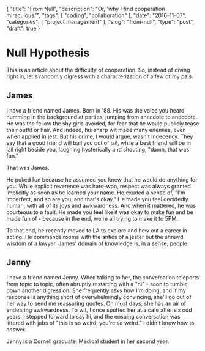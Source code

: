 {
    "title": "From Null",
    "description": "Or, 'why I find cooperation miraculous.'",
    "tags": [ 
        "coding",
        "collaboration"
    ],
    "date": "2016-11-07",
    "categories": [
    	"project management"
    ],
    "slug": "from-null",
    "type": "post",
    "draft": true
}

# Null Hypothesis

This is an article about the difficulty of cooperation. So, instead of diving right in, let's randomly digress with a characterization of a few of my pals.

## James

I have a friend named James. Born in '88. His was the voice you heard humming in the background at parties, jumping from anecdote to anecdote. He was the fellow the shy girls avoided, for fear that he would publicly tease their outfit or hair. And indeed, his sharp wit made many enemies, even when applied in jest. But his crime, I would argue, wasn't indecency. They say that a good friend will bail you out of jail, while a best friend will be in jail right beside you, laughing hysterically and shouting, "damn, that was fun."

That was James.

He poked fun because he assumed you knew that he would do anything for you. While explicit reverence was hard-won, respect was always granted implicitly as soon as he learned your name. He exuded a sense of, "I'm imperfect, and so are you, and that's okay." He made you feel decidedly human, with all of its joys and awkwardness. And when it mattered, he was courteous to a fault. He made you feel like it was okay to make fun and be made fun of - because in the end, we're all trying to make it to 5PM.

To that end, he recently moved to LA to explore and hew out a career in acting. He commands rooms with the antics of a jester but the shrewd wisdom of a lawyer. James' domain of knowledge is, in a sense, people.

## Jenny

I have a friend named Jenny. When talking to her, the conversation teleports from topic to topic, often abruptly restarting with a "hi" - soon to tumble down another digression. She frequently asks how I'm doing, and if my response is anything short of overwhelmingly convincing, she'll go out of her way to send me reassuring quotes. On most days, she has an air of endearing awkwardness. To wit, I once spotted her at a cafe after six odd years. I stepped forward to say hi, and the ensuing conversation was littered with jabs of "this is so weird, you're so weird." I didn't know how to answer.

Jenny is a Cornell graduate. Medical student in her second year. 